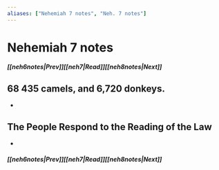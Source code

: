 ```yaml
---
aliases: ["Nehemiah 7 notes", "Neh. 7 notes"]
---
```

# Nehemiah 7 notes
##### <span class=arrow-left></span>[[neh6notes|Prev]]<span class=navigation-separator></span>[[neh7|Read]]<span class=navigation-separator></span>[[neh8notes|Next]]<span class=arrow-right></span>
## 68 435 camels, and 6,720 donkeys.
- 
## The People Respond to the Reading of the Law
- 
##### <span class=arrow-left></span>[[neh6notes|Prev]]<span class=navigation-separator></span>[[neh7|Read]]<span class=navigation-separator></span>[[neh8notes|Next]]<span class=arrow-right></span>